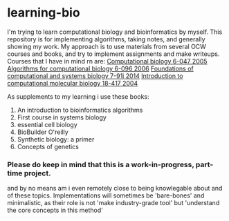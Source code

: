 # learning-bio

I'm trying to learn computational biology and bioinformatics by myself.
This repository is for implementing algorithms, taking notes, and generally showing my work.
My approach is to use materials from several OCW courses and books, and try to implement assignments and make writeups. 
Courses that I have in mind rn are:
[Computational biology 6-047 2005](https://ocw.mit.edu/courses/6-047-computational-biology-fall-2015/)
[Algorithms for computational biology 6-096 2006](https://ocw.mit.edu/courses/6-096-algorithms-for-computational-biology-spring-2005/)
[Foundations of computational and systems biology 7-91j 2014](https://ocw.mit.edu/courses/7-91j-foundations-of-computational-and-systems-biology-spring-2014/)
[Introduction to computational molecular biology 18-417 2004](https://ocw.mit.edu/courses/18-417-introduction-to-computational-molecular-biology-fall-2004/)

As supplements to my learning i use these books:
1. An introduction to bioinformatics algorithms
2. First course in systems biology
3. essential cell biology          
4. BioBuilder O'reilly            
6. Synthetic biology: a primer
7. Concepts of genetics

### Please do keep in mind that this is a work-in-progress, part-time project.
and by no means am i even remotely close to being knowlegable about and of these topics. Implementations will sometimes be 'bare-bones' and minimalistic, as their role is not 'make industry-grade tool' but 'understand the core concepts in this method'
